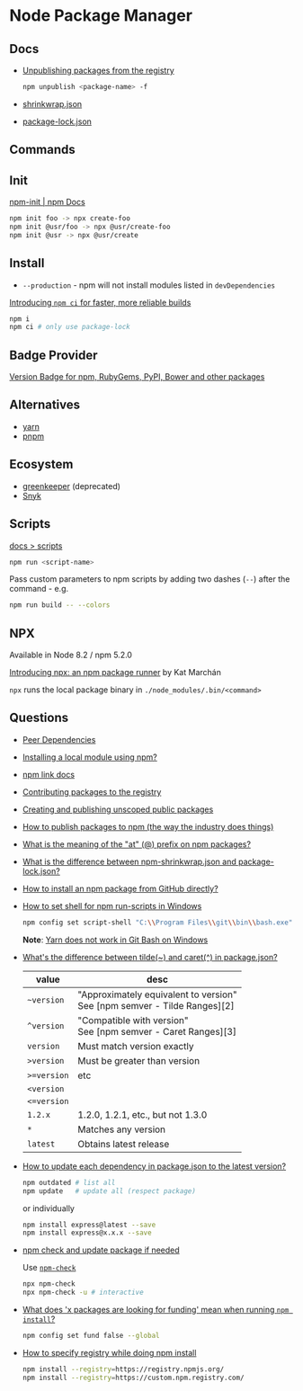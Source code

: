 # Node Package Manager


## Docs

* [Unpublishing packages from the registry](https://docs.npmjs.com/unpublishing-packages-from-the-registry)

    ```bash
    npm unpublish <package-name> -f
    ```

* [shrinkwrap.json](https://docs.npmjs.com/cli/v6/configuring-npm/shrinkwrap-json)
* [package-lock.json](https://docs.npmjs.com/cli/v6/configuring-npm/package-lock-json)



## Commands

## Init

[npm-init | npm Docs](https://docs.npmjs.com/cli/v6/commands/npm-init)

```bash
npm init foo -> npx create-foo
npm init @usr/foo -> npx @usr/create-foo
npm init @usr -> npx @usr/create
```

## Install

* `--production` - npm will not install modules listed in `devDependencies`

[Introducing `npm ci` for faster, more reliable builds](https://blog.npmjs.org/post/171556855892/introducing-npm-ci-for-faster-more-reliable.html)

```bash
npm i
npm ci # only use package-lock
```

## Badge Provider

[Version Badge for npm, RubyGems, PyPI, Bower and other packages](https://badge.fury.io/)

## Alternatives

* [yarn](https://yarnpkg.com/)
* [pnpm](https://pnpm.js.org/)


## Ecosystem

* [greenkeeper](https://greenkeeper.io/) (deprecated)
* [Snyk](https://snyk.io/)

## Scripts

[docs > scripts](https://docs.npmjs.com/cli/v6/using-npm/scripts)

```bash
npm run <script-name>
```

Pass custom parameters to npm scripts by adding two dashes (`--`) after the command - e.g.

```bash
npm run build -- --colors
```

## NPX

Available in Node 8.2 / npm 5.2.0

[Introducing npx: an npm package runner](https://medium.com/@maybekatz/npx-55f7d4bd282b) by Kat Marchán


`npx` runs the local package binary in `./node_modules/.bin/<command>`


## Questions


* [Peer Dependencies](https://nodejs.org/es/blog/npm/peer-dependencies/)
* [Installing a local module using npm?](https://stackoverflow.com/a/8089029/1366033)
* [npm link docs](https://docs.npmjs.com/cli/link)
* [Contributing packages to the registry](https://docs.npmjs.com/packages-and-modules/contributing-packages-to-the-registry)
* [Creating and publishing unscoped public packages](https://docs.npmjs.com/creating-and-publishing-unscoped-public-packages)
* [How to publish packages to npm (the way the industry does things)](https://zellwk.com/blog/publish-to-npm/)
* [What is the meaning of the "at" (@) prefix on npm packages?](https://stackoverflow.com/q/36667258/1366033)


* [What is the difference between npm-shrinkwrap.json and package-lock.json?](https://stackoverflow.com/a/46132512/1366033)


* [How to install an npm package from GitHub directly?](https://stackoverflow.com/q/17509669/1366033)

* [How to set shell for npm run-scripts in Windows](https://stackoverflow.com/q/23243353/1366033)

    ```bash
    npm config set script-shell "C:\\Program Files\\git\\bin\\bash.exe"
    ```

  **Note**: [Yarn does not work in Git Bash on Windows](https://github.com/yarnpkg/yarn/issues/5349)


* [What's the difference between tilde(~) and caret(^) in package.json?](https://stackoverflow.com/q/22343224/1366033)


  | value       | desc                                                                           |
  | ----------- | ------------------------------------------------------------------------------ |
  | `~version`  | "Approximately equivalent to version" <br/> See [npm semver - Tilde Ranges][2] |
  | `^version`  | "Compatible with version" <br/> See [npm semver - Caret Ranges][3]             |
  | `version`   | Must match version exactly                                                     |
  | `>version`  | Must be greater than version                                                   |
  | `>=version` | etc                                                                            |
  | `<version`  |                                                                                |
  | `<=version` |                                                                                |
  | `1.2.x`     | 1.2.0, 1.2.1, etc., but not 1.3.0                                              |
  | `*`         | Matches any version                                                            |
  | `latest`    | Obtains latest release                                                         |


* [How to update each dependency in package.json to the latest version?](https://stackoverflow.com/q/16073603/1366033)

    ```bash
    npm outdated # list all
    npm update   # update all (respect package)
    ```

    or individually

    ```bash
    npm install express@latest --save
    npm install express@x.x.x --save
    ```

* [npm check and update package if needed](https://stackoverflow.com/q/16525430/1366033)

  Use [`npm-check`](https://www.npmjs.com/package/npm-check)

  ```bash
  npx npm-check
  npx npm-check -u # interactive
  ```

* [What does 'x packages are looking for funding' mean when running `npm install`?](https://stackoverflow.com/q/58972251/1366033)


  ```bash
  npm config set fund false --global
  ```

* [How to specify registry while doing npm install](https://stackoverflow.com/q/22385092/1366033)

  ```bash
  npm install --registry=https://registry.npmjs.org/
  npm install --registry=https://custom.npm.registry.com/
  ```

